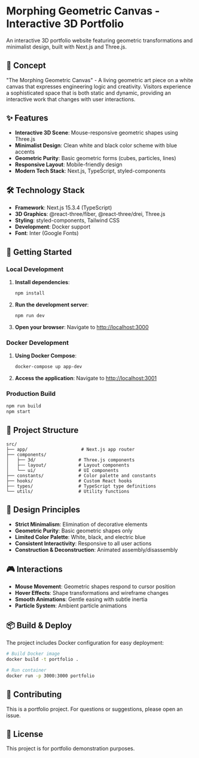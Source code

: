 # Morphing Geometric Canvas - Interactive 3D Portfolio

An interactive 3D portfolio website featuring geometric transformations and minimalist design, built with Next.js and Three.js.

## 🎯 Concept

"The Morphing Geometric Canvas" - A living geometric art piece on a white canvas that expresses engineering logic and creativity. Visitors experience a sophisticated space that is both static and dynamic, providing an interactive work that changes with user interactions.

## ✨ Features

- **Interactive 3D Scene**: Mouse-responsive geometric shapes using Three.js
- **Minimalist Design**: Clean white and black color scheme with blue accents
- **Geometric Purity**: Basic geometric forms (cubes, particles, lines)
- **Responsive Layout**: Mobile-friendly design
- **Modern Tech Stack**: Next.js, TypeScript, styled-components

## 🛠 Technology Stack

- **Framework**: Next.js 15.3.4 (TypeScript)
- **3D Graphics**: @react-three/fiber, @react-three/drei, Three.js
- **Styling**: styled-components, Tailwind CSS
- **Development**: Docker support
- **Font**: Inter (Google Fonts)

## 🚀 Getting Started

### Local Development

1. **Install dependencies**:
   ```bash
   npm install
   ```

2. **Run the development server**:
   ```bash
   npm run dev
   ```

3. **Open your browser**:
   Navigate to [http://localhost:3000](http://localhost:3000)

### Docker Development

1. **Using Docker Compose**:
   ```bash
   docker-compose up app-dev
   ```

2. **Access the application**:
   Navigate to [http://localhost:3001](http://localhost:3001)

### Production Build

```bash
npm run build
npm start
```

## 📁 Project Structure

```
src/
├── app/                    # Next.js app router
├── components/
│   ├── 3d/                # Three.js components
│   ├── layout/            # Layout components
│   └── ui/                # UI components
├── constants/             # Color palette and constants
├── hooks/                 # Custom React hooks
├── types/                 # TypeScript type definitions
└── utils/                 # Utility functions
```

## 🎨 Design Principles

- **Strict Minimalism**: Elimination of decorative elements
- **Geometric Purity**: Basic geometric shapes only
- **Limited Color Palette**: White, black, and electric blue
- **Consistent Interactivity**: Responsive to all user actions
- **Construction & Deconstruction**: Animated assembly/disassembly

## 🎮 Interactions

- **Mouse Movement**: Geometric shapes respond to cursor position
- **Hover Effects**: Shape transformations and wireframe changes
- **Smooth Animations**: Gentle easing with subtle inertia
- **Particle System**: Ambient particle animations

## 📦 Build & Deploy

The project includes Docker configuration for easy deployment:

```bash
# Build Docker image
docker build -t portfolio .

# Run container
docker run -p 3000:3000 portfolio
```

## 🤝 Contributing

This is a portfolio project. For questions or suggestions, please open an issue.

## 📄 License

This project is for portfolio demonstration purposes.
